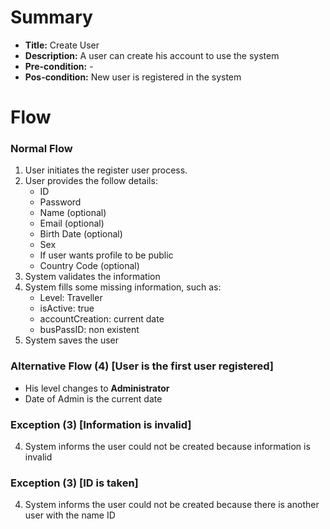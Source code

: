 # Summary

- **Title:** Create User
- **Description:** A user can create his account to use the system
- **Pre-condition:** -
- **Pos-condition:** New user is registered in the system

# Flow

### Normal Flow

1. User initiates the register user process.
2. User provides the follow details:
    - ID
    - Password
    - Name (optional)
    - Email (optional)
    - Birth Date (optional)
    - Sex
    - If user wants profile to be public
    - Country Code (optional)
3. System validates the information
4. System fills some missing information, such as:
    - Level: Traveller
    - isActive: true
    - accountCreation: current date
    - busPassID: non existent
5. System saves the user

### Alternative Flow (4) [User is the first user registered]

- His level changes to **Administrator**
- Date of Admin is the current date

### Exception (3) [Information is invalid]

4. System informs the user could not be created because information is invalid

### Exception (3) [ID is taken]

4. System informs the user could not be created because there is another user with the name ID
